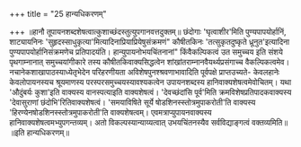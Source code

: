 +++
title = "25 हान्यधिकरणम्"

+++
॥हानौ तूपायनशब्दशेषत्वात्कुशाच्छंदस्तुत्युपगानवत्तदुक्तम्॥ छंदोगाः 'घृत्वाशीर'मिति पुण्यपापयोर्हानिं, शाट्यायनिनः 'सुहृदस्साधुकृत्या'मित्यादिनाप्रियाप्रियेषुसंक्रमणं" कौषीतकिनः 'तत्सुकृतदुष्कृते ध्रूनुत'इत्यादिना पुण्यपापयोर्हानिसंक्रमणेच प्रतिपादयंति। हान्युपायनोभयचिंतनानां" किंवैकल्पिकत्वं उत समुच्चय इति संशये पृथगाम्नानात् समुच्चयांगीकारे तस्य कौषीतकिवाक्यसिद्धत्वेन शांखांतराम्नानवैयर्थ्यप्रसंगाच्च वैकल्पिकत्वमेव। नचानेकशाखापाठस्याध्येतृभेदेन परिहरणीयता अविशेषपुनश्श्रवणाभावादिति पूर्वपक्षे प्राप्तउच्यते- केवलहानेः केवलोपायनस्यच श्रूयमाणस्य परस्परसमुच्चयस्यावश्यकत्वेन उपायनशब्दस्य हानिवाक्यशेषत्वमेवोचितम्। यथा 'औदुंबर्यः कुशा'इति वाक्यस्य वानस्पत्याइति वाक्यशेषत्वं। 'देवच्छंदांसि पूर्व'मिति क्रमविशेषप्रतिपादकवाक्यस्य 'देवासुराणां छंदोभि'रितिवाक्यशेषत्वं। 'समयाविषिते सूर्ये षोडशिनस्स्तोत्रमुपाकरोती'ति वाक्यस्य 'हिरण्येनषोडशिनस्स्तोत्रमुपाकरोती'ति वाक्यशेषत्वम्। एवमत्राप्युपायनवाक्यस्य हानिवाक्यशेषत्वमभ्युपगन्तव्यम्। अतो विकल्पस्यान्याय्यत्वात् उभयचिंतनस्यैव सर्वविद्याङ्गत्वं वक्तव्यमिति॥ ॥इति हान्यधिकरणम्॥